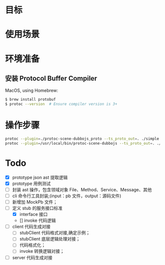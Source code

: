 # 目标

# 使用场景

# 环境准备

## 安装 Protocol Buffer Compiler

MacOS, using Homebrew:

```bash
$ brew install protobuf
$ protoc --version  # Ensure compiler version is 3+
```

# 操作步骤

```bash
protoc --plugin=./protoc-scene-dubbojs_proto --ts_proto_out=. ./simple.proto
protoc --plugin=/usr/local/bin/protoc-scene-dubbojs --ts_proto_out=. ./simple.proto
```

# Todo

- [x] prototype json ast 提取逻辑
- [x] prototype 用例测试
- [ ] 封装 ast 操作，包含领域对象 File、Method、Service、Message、其他
- [ ] cli 命令行工具封装;(input：pb 文件，output：源码文件)
- [ ] 新增加 MockPb 文件；
- [ ] 定义 stub 的服务接口标准
  - [x] interface 接口
  - [] invoke 代码逻辑
- [ ] client 代码生成对接
  - [ ] stubClient 代码格式对接,确定示例；
  - [ ] stubClient 底层逻辑处理对接；
  - [ ] 代码格式化；
  - [ ] invoke 转换逻辑对接；
- [ ] server 代码生成对接
